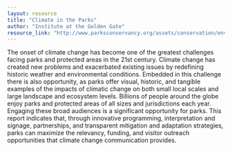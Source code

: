```yaml
---
layout: resource
title: "Climate in the Parks"
author: "Institute at the Golden Gate"
resource_link: "http://www.parksconservancy.org/assets/conservation/environmental-sustainability..."
---
```


The onset of climate change has become one of the greatest challenges facing parks and protected areas in the 21st century. Climate change has created new problems and exacerbated existing issues by redefining historic weather and environmental conditions. Embedded in this challenge there is also opportunity, as parks offer visual, historic, and tangible examples of the impacts of climatic change on both small local scales and large landscape and ecosystem levels. Billions of people around the globe enjoy parks and protected areas of all sizes and jurisdictions each year. Engaging these broad audiences is a significant opportunity for parks. This report indicates that, through innovative programming, interpretation and signage, partnerships, and transparent mitigation and adaptation strategies, parks can maximize the relevancy, funding, and visitor outreach opportunities that climate change communication provides.